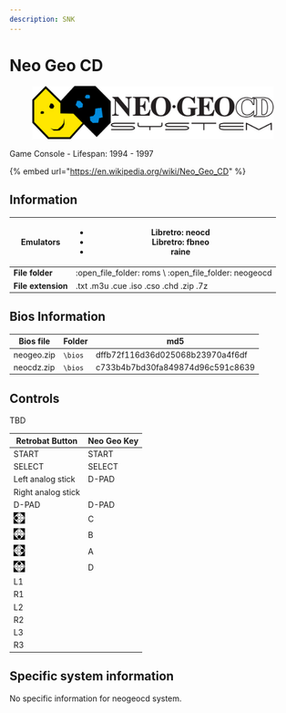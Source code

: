 ```yaml
---
description: SNK
---
```


# Neo Geo CD

<figure><img src="https://raw.githubusercontent.com/fabricecaruso/es-theme-carbon/5149a33eed46b2af638b06119397d4023b75131f/art/logos/neogeocd.svg" alt=""><figcaption></figcaption></figure>

Game Console - Lifespan: 1994 - 1997

{% embed url="https://en.wikipedia.org/wiki/Neo_Geo_CD" %}

## Information

| **Emulators**      | <ul><li>Libretro: neocd</li><li>Libretro: fbneo</li><li>raine</li></ul> |
| ------------------ | ----------------------------------------------------------------------- |
| **File folder**    | :open\_file\_folder: roms \ :open\_file\_folder: neogeocd               |
| **File extension** | .txt .m3u .cue .iso .cso .chd .zip .7z                                  |

## Bios Information

| Bios file  | Folder  | md5                              |
| ---------- | ------- | -------------------------------- |
| neogeo.zip | `\bios` | dffb72f116d36d025068b23970a4f6df |
| neocdz.zip | `\bios` | c733b4b7bd30fa849874d96c591c8639 |

## Controls

TBD

| Retrobat Button                                    | Neo Geo Key |
| -------------------------------------------------- | ----------- |
| START                                              | START       |
| SELECT                                             | SELECT      |
| Left analog stick                                  | D-PAD       |
| Right analog stick                                 |             |
| D-PAD                                              | D-PAD       |
| ![](<../../.gitbook/assets/image (2) (1) (1).png>) | C           |
| ![](<../../.gitbook/assets/image (1) (2).png>)     | B           |
| ![](<../../.gitbook/assets/image (4) (1).png>)     | A           |
| ![](<../../.gitbook/assets/image (3) (1).png>)     | D           |
| L1                                                 |             |
| R1                                                 |             |
| L2                                                 |             |
| R2                                                 |             |
| L3                                                 |             |
| R3                                                 |             |

## Specific system information

No specific information for neogeocd system.
